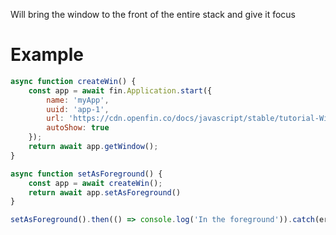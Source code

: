 Will bring the window to the front of the entire stack and give it focus

# Example
```js
async function createWin() {
    const app = await fin.Application.start({
        name: 'myApp',
        uuid: 'app-1',
        url: 'https://cdn.openfin.co/docs/javascript/stable/tutorial-Window.setAsForeground.html',
        autoShow: true
    });
    return await app.getWindow();
}

async function setAsForeground() {
    const app = await createWin();
    return await app.setAsForeground()
}

setAsForeground().then(() => console.log('In the foreground')).catch(err => console.log(err));
```
